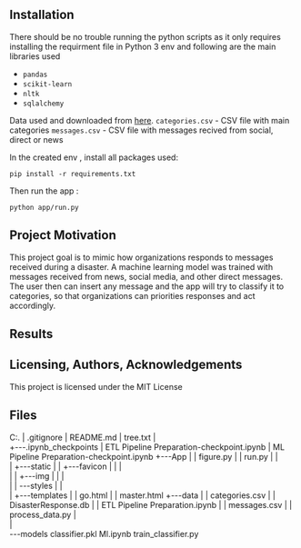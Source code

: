 ## Installation <a name="installation"></a>

There should be no trouble running the python scripts as it only requires installing the requirment file in  Python 3 env and following are the main libraries used

* `pandas`
* `scikit-learn`
* `nltk`
* `sqlalchemy`

Data used and downloaded from [here](https://appen.com/datasets-resource-center/).
`categories.csv` - CSV file with main categories 
`messages.csv` - CSV file with messages recived from social, direct or news

In the created env , install all packages used:
```cli
pip install -r requirements.txt
```

Then run the app :
```cli
python app/run.py
```
## Project Motivation<a name="motivation"></a>

This project goal is to mimic how organizations responds to messages received during a disaster. 
A machine learning model was trained with messages received from news, social media, and other direct messages.
The user then can insert any message and the app will try to classify it to categories, so that organizations can priorities responses and act accordingly. 

## Results<a name="results"></a>



## Licensing, Authors, Acknowledgements<a name="licensing"></a>

This project is licensed under the MIT License

## Files
C:.
|   .gitignore
|   README.md
|   tree.txt
|   
+---.ipynb_checkpoints
|       ETL Pipeline Preparation-checkpoint.ipynb
|       ML Pipeline Preparation-checkpoint.ipynb
+---App
|   |   figure.py
|   |   run.py
|   |   
|   +---static
|   |   +---favicon
|   |   |            
|   |   +---img
|   |   |       
|   |   \---styles
|   |           
|   +---templates
|   |       go.html
|   |       master.html
+---data
|   |   categories.csv
|   |   DisasterResponse.db
|   |   ETL Pipeline Preparation.ipynb
|   |   messages.csv
|   |   process_data.py
|   
|   
\---models
        classifier.pkl
        Ml.ipynb
        train_classifier.py
